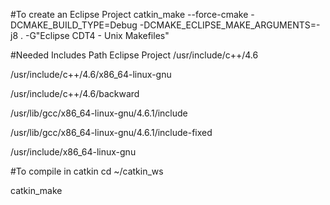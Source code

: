#To create an Eclipse Project
catkin_make --force-cmake -DCMAKE_BUILD_TYPE=Debug -DCMAKE_ECLIPSE_MAKE_ARGUMENTS=-j8 . -G"Eclipse CDT4 - Unix Makefiles"

#Needed Includes Path Eclipse Project
 /usr/include/c++/4.6

 /usr/include/c++/4.6/x86_64-linux-gnu

 /usr/include/c++/4.6/backward

 /usr/lib/gcc/x86_64-linux-gnu/4.6.1/include

 /usr/lib/gcc/x86_64-linux-gnu/4.6.1/include-fixed

 /usr/include/x86_64-linux-gnu

#To compile in catkin
cd ~/catkin_ws

catkin_make
